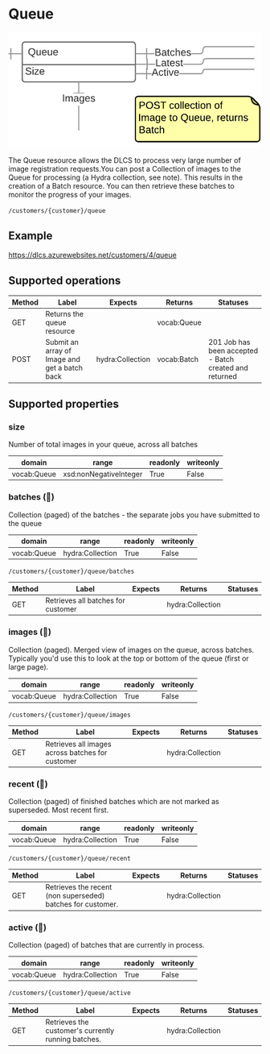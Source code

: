 # Queue

![](queue.png)

The Queue resource allows the DLCS to process very large number of image registration requests.You can post a Collection of images to the Queue for processing (a Hydra collection, see note). This results in the creation of a Batch resource. You can then retrieve these batches to monitor the progress of your images.


`/customers/{customer}/queue`

## Example 

https://dlcs.azurewebsites.net/customers/4/queue

## Supported operations


| Method | Label                                         | Expects          | Returns     | Statuses                                               |
|--------|-----------------------------------------------|------------------|-------------|--------------------------------------------------------|
| GET    | Returns the queue resource                    |                  | vocab:Queue |                                                        |
| POST   | Submit an array of Image and get a batch back | hydra:Collection | vocab:Batch | 201 Job has been accepted - Batch created and returned |


## Supported properties


### size

Number of total images in your queue, across all batches


| domain      | range                  | readonly | writeonly |
|-------------|------------------------|----------|-----------|
| vocab:Queue | xsd:nonNegativeInteger | True     | False     |


### batches (🔗)

Collection (paged) of the batches - the separate jobs you have submitted to the queue


| domain      | range            | readonly | writeonly |
|-------------|------------------|----------|-----------|
| vocab:Queue | hydra:Collection | True     | False     |


`/customers/{customer}/queue/batches`


| Method | Label                              | Expects | Returns          | Statuses |
|--------|------------------------------------|---------|------------------|----------|
| GET    | Retrieves all batches for customer |         | hydra:Collection |          |


### images (🔗)

Collection (paged). Merged view of images on the queue, across batches. Typically you'd use this to look at the top or bottom of the queue (first or large page).


| domain      | range            | readonly | writeonly |
|-------------|------------------|----------|-----------|
| vocab:Queue | hydra:Collection | True     | False     |


`/customers/{customer}/queue/images`


| Method | Label                                            | Expects | Returns          | Statuses |
|--------|--------------------------------------------------|---------|------------------|----------|
| GET    | Retrieves all images across batches for customer |         | hydra:Collection |          |


### recent (🔗)

Collection (paged) of finished batches which are not marked as superseded. Most recent first.


| domain      | range            | readonly | writeonly |
|-------------|------------------|----------|-----------|
| vocab:Queue | hydra:Collection | True     | False     |


`/customers/{customer}/queue/recent`


| Method | Label                                                       | Expects | Returns          | Statuses |
|--------|-------------------------------------------------------------|---------|------------------|----------|
| GET    | Retrieves the recent (non superseded) batches for customer. |         | hydra:Collection |          |


### active (🔗)

Collection (paged) of batches that are currently in process.


| domain      | range            | readonly | writeonly |
|-------------|------------------|----------|-----------|
| vocab:Queue | hydra:Collection | True     | False     |


`/customers/{customer}/queue/active`


| Method | Label                                               | Expects | Returns          | Statuses |
|--------|-----------------------------------------------------|---------|------------------|----------|
| GET    | Retrieves the customer's currently running batches. |         | hydra:Collection |          |

